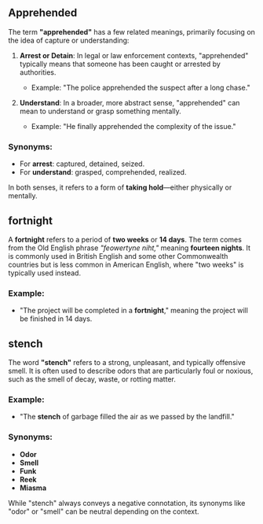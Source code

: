 ## Apprehended

The term **"apprehended"** has a few related meanings, primarily focusing on the idea of capture or understanding:

1. **Arrest or Detain**: In legal or law enforcement contexts, "apprehended" typically means that someone has been caught or arrested by authorities.
   - Example: "The police apprehended the suspect after a long chase."

2. **Understand**: In a broader, more abstract sense, "apprehended" can mean to understand or grasp something mentally.
   - Example: "He finally apprehended the complexity of the issue."

### Synonyms:
- For **arrest**: captured, detained, seized.
- For **understand**: grasped, comprehended, realized.

In both senses, it refers to a form of **taking hold**—either physically or mentally.

## fortnight

A **fortnight** refers to a period of **two weeks** or **14 days**. The term comes from the Old English phrase *"feowertyne niht,"* meaning **fourteen nights**. It is commonly used in British English and some other Commonwealth countries but is less common in American English, where "two weeks" is typically used instead.

### Example:
- "The project will be completed in a **fortnight**," meaning the project will be finished in 14 days.


## stench 
The word **"stench"** refers to a strong, unpleasant, and typically offensive smell. It is often used to describe odors that are particularly foul or noxious, such as the smell of decay, waste, or rotting matter.

### Example:
- "The **stench** of garbage filled the air as we passed by the landfill."

### Synonyms:
- **Odor**
- **Smell**
- **Funk**
- **Reek**
- **Miasma**

While "stench" always conveys a negative connotation, its synonyms like "odor" or "smell" can be neutral depending on the context.



